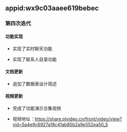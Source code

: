 ## appid:wx9c03aaee619bebec

### 第四次迭代

#### 功能实现

- 实现了实时聊天功能

- 实现了联系人目录功能

#### 文档更新

- 追加了数据表设计简述

#### 视频更新

- 完成了功能演示合集视频

- 视频地址：https://share.plvideo.cn/front/video/view?vid=5a4e9c6927a18c41ab85b2a9e552ea50_5
